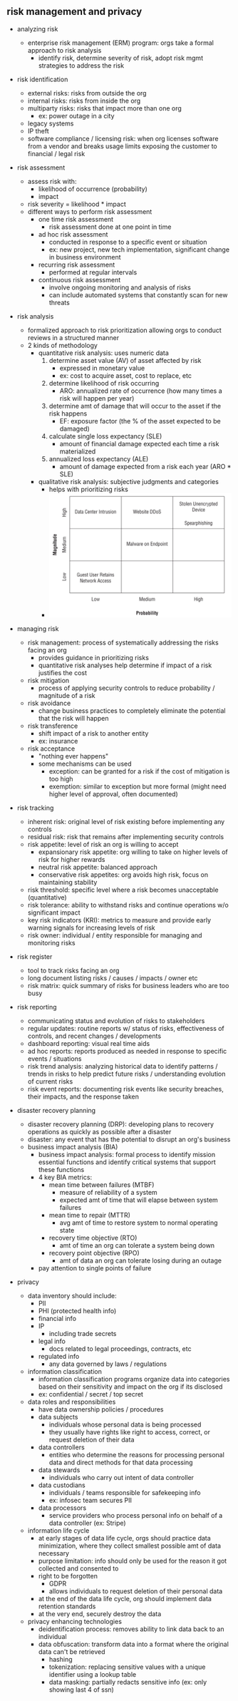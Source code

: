 ## risk management and privacy

- analyzing risk
    - enterprise risk management (ERM) program: orgs take a formal approach to risk analysis 
        - identify risk, determine severity of risk, adopt risk mgmt strategies to address the risk
- risk identification
	- external risks: risks from outside the org
	-  internal risks: risks from inside the org
	- multiparty risks: risks that impact more than one org
		- ex: power outage in a city
	- legacy systems
	- IP theft
	- software compliance / licensing risk: when org licenses software from a vendor and breaks usage limits exposing the customer to financial / legal risk
- risk assessment 
	- assess risk with: 
		- likelihood of occurrence (probability) 
		- impact
	- risk severity = likelihood * impact
	- different ways to perform risk assessment
		- one time risk assessment
			- risk assessment done at one point in time
		- ad hoc risk assessment
			- conducted in response to a specific event or situation
			- ex: new project, new tech implementation, significant change in business environment 
		- recurring risk assessment
			- performed at regular intervals 
		- continuous risk assessment
			- involve ongoing monitoring and analysis of risks 
			- can include automated systems that constantly scan for new threats
- risk analysis
	- formalized approach to risk prioritization allowing orgs to conduct reviews in a structured manner
	- 2 kinds of methodology
		- quantitative risk analysis: uses numeric data
			1. determine asset value (AV) of asset affected by risk 
				- expressed in monetary value
				- ex: cost to acquire asset, cost to replace, etc
			2. determine likelihood of risk occurring 
				- ARO: annualized rate of occurrence (how many times a risk will happen per year)
			3. determine amt of damage that will occur to the asset if the risk happens
				- EF: exposure factor (the % of the asset expected to be damaged)
			4. calculate single loss expectancy (SLE)
				- amount of financial damage expected each time a risk materialized
			5. annualized loss expectancy (ALE)
				- amount of damage expected from a risk each year (ARO * SLE)
		- qualitative risk analysis: subjective judgments and categories 
			- helps with prioritizing risks
			- ![](images/risk-analysis.png)

- managing risk
	- risk management: process of systematically addressing the risks facing an org 
		- provides guidance in prioritizing risks 
		- quantitative risk analyses help determine if impact of a risk justifies the cost 
	- risk mitigation
		- process of applying security controls to reduce probability / magnitude of a risk
	- risk avoidance
		- change business practices to completely eliminate the potential that the risk will happen
	- risk transference
		- shift impact of a risk to another entity 
		- ex: insurance 
	- risk acceptance 
		- "nothing ever happens"
		- some mechanisms can be used 
			- exception: can be granted for a risk if the cost of mitigation is too high 
			- exemption: similar to exception but more formal (might need higher level of approval, often documented)
- risk tracking
	- inherent risk: original level of risk existing before implementing any controls 
	- residual risk: risk that remains after implementing security controls
	- risk appetite: level of risk an org is willing to accept
		- expansionary risk appetite: org willing to take on higher levels of risk for higher rewards
		- neutral risk appetite: balanced approach
		- conservative risk appetites: org avoids high risk, focus on maintaining stability 
	- risk threshold: specific level where a risk becomes unacceptable (quantitative)
	- risk tolerance: ability to withstand risks and continue operations w/o significant impact 
	- key risk indicators (KRI): metrics to measure and provide early warning signals for increasing levels of risk
	- risk owner: individual / entity responsible for managing and monitoring risks 
- risk register
	- tool to track risks facing an org 
	- long document listing risks / causes / impacts / owner etc
	- risk matrix: quick summary of risks for business leaders who are too busy 
- risk reporting
	- communicating status and evolution of risks to stakeholders 
	- regular updates: routine reports w/ status of risks, effectiveness of controls, and recent changes / developments
	- dashboard reporting: visual real time aids 
	- ad hoc reports: reports produced as needed in response to specific events / situations
	- risk trend analysis: analyzing historical data to identify patterns / trends in risks to help predict future risks / understanding evolution of current risks 
	- risk event reports: documenting risk events like security breaches, their impacts, and the response taken
- disaster recovery planning
	- disaster recovery planning (DRP): developing plans to recovery operations as quickly as possible after a disaster 
	- disaster: any event that has the potential to disrupt an org's business 
	- business impact analysis (BIA)
		- business impact analysis: formal process to identify mission essential functions and identify critical systems that support these functions 
		- 4 key BIA metrics: 
			- mean time between failures (MTBF)
				- measure of reliability of a system 
				- expected amt of time that will elapse between system failures
			- mean time to repair (MTTR)
				- avg amt of time to restore system to normal operating state
			- recovery time objective (RTO) 
				- amt of time an org can tolerate a system being down 
			- recovery point objective (RPO)
				- amt of data an org can tolerate losing during an outage 
		- pay attention to single points of failure 
- privacy 
	- data inventory should include:
		- PII 
		- PHI (protected health info)
		- financial info 
		- IP 
			- including trade secrets
		- legal info 
			- docs related to legal proceedings, contracts, etc
		- regulated info 
			- any data governed by laws / regulations
	- information classification
		- information classification programs organize data into categories based on their sensitivity and impact on the org if its disclosed 
		- ex: confidential / secret / top secret
	- data roles and responsibilities 
		- have data ownership policies / procedures 
		- data subjects
			- individuals whose personal data is being processed 
			- they usually have rights like right to access, correct, or request deletion of their data 
		- data controllers
			- entities who determine the reasons for processing personal data and direct methods for that data processing 
		- data stewards
			- individuals who carry out intent of data controller
		- data custodians 
			- individuals / teams responsible for safekeeping info 
			- ex: infosec team secures PII
		- data processors 
			- service providers who process personal info on behalf of a data controller (ex: Stripe)
	- information life cycle
		- at early stages of data life cycle, orgs should practice data minimization, where they collect smallest possible amt of data necessary 
		- purpose limitation: info should only be used for the reason it got collected and consented to 
		- right to be forgotten
			- GDPR 
			- allows individuals to request deletion of their personal data
		- at the end of the data life cycle, org should implement data retention standards
		- at the very end, securely destroy the data 
	- privacy enhancing technologies 
		- deidentification process: removes ability to link data back to an individual 
		- data obfuscation: transform data into a format where the original data can't be retrieved 
			- hashing
			- tokenization: replacing sensitive values with a unique identifier using a lookup table 
			- data masking: partially redacts sensitive info (ex: only showing last 4 of ssn)
